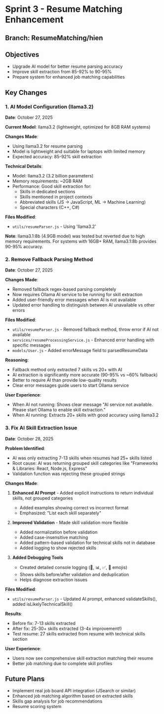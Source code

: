 # Sprint 3 - Resume Matching Enhancement

## Branch: ResumeMatching/hien

## Objectives
- Upgrade AI model for better resume parsing accuracy
- Improve skill extraction from 85-92% to 90-95%
- Prepare system for enhanced job matching capabilities

## Key Changes

### 1. AI Model Configuration (llama3.2)
**Date**: October 27, 2025

**Current Model**: llama3.2 (lightweight, optimized for 8GB RAM systems)

**Changes Made**:
- Using llama3.2 for resume parsing
- Model is lightweight and suitable for laptops with limited memory
- Expected accuracy: 85-92% skill extraction

**Technical Details**:
- Model: llama3.2 (3.2 billion parameters)
- Memory requirements: ~2GB RAM
- Performance: Good skill extraction for:
  - Skills in dedicated sections
  - Skills mentioned in project contexts
  - Abbreviated skills (JS → JavaScript, ML → Machine Learning)
  - Special characters (C++, C#)

**Files Modified**:
- `utils/resumeParser.js` - Using 'llama3.2'

**Note**: llama3.1:8b (4.9GB model) was tested but reverted due to high memory requirements. For systems with 16GB+ RAM, llama3.1:8b provides 90-95% accuracy.

### 2. Remove Fallback Parsing Method
**Date**: October 27, 2025

**Changes Made**:
- Removed fallback regex-based parsing completely
- Now requires Ollama AI service to be running for skill extraction
- Added user-friendly error messages when AI is not available
- Updated error handling to distinguish between AI unavailable vs other errors

**Files Modified**:
- `utils/resumeParser.js` - Removed fallback method, throw error if AI not available
- `services/resumeProcessingService.js` - Enhanced error handling with specific messages
- `models/User.js` - Added errorMessage field to parsedResumeData

**Reasoning**:
- Fallback method only extracted 7 skills vs 20+ with AI
- AI extraction is significantly more accurate (90-95% vs ~60% fallback)
- Better to require AI than provide low-quality results
- Clear error messages guide users to start Ollama service

**User Experience**:
- When AI not running: Shows clear message "AI service not available. Please start Ollama to enable skill extraction."
- When AI running: Extracts 20+ skills with good accuracy using llama3.2

### 3. Fix AI Skill Extraction Issue
**Date**: October 28, 2025

**Problem Identified**:
- AI was only extracting 7-13 skills when resumes had 25+ skills listed
- Root cause: AI was returning grouped skill categories like "Frameworks & Libraries: React, Node.js, Express"
- Validation function was rejecting these grouped strings

**Changes Made**:
1. **Enhanced AI Prompt** - Added explicit instructions to return individual skills, not grouped categories
   - Added examples showing correct vs incorrect format
   - Emphasized: "List each skill separately"

2. **Improved Validation** - Made skill validation more flexible
   - Added normalization before validation
   - Added case-insensitive matching
   - Added pattern-based validation for technical skills not in database
   - Added logging to show rejected skills

3. **Added Debugging Tools**
   - Created detailed console logging (🤖, 📊, ✅, 🚫 emojis)
   - Shows skills before/after validation and deduplication
   - Helps diagnose extraction issues

**Files Modified**:
- `utils/resumeParser.js` - Updated AI prompt, enhanced validateSkills(), added isLikelyTechnicalSkill()

**Results**:
- Before fix: 7-13 skills extracted
- After fix: 25-30+ skills extracted (3-4x improvement!)
- Test resume: 27 skills extracted from resume with technical skills section

**User Experience**:
- Users now see comprehensive skill extraction matching their resume
- Better job matching due to complete skill profiles

## Future Plans
- Implement real job board API integration (JSearch or similar)
- Enhanced job matching algorithm based on extracted skills
- Skills gap analysis for job recommendations
- Resume scoring system
